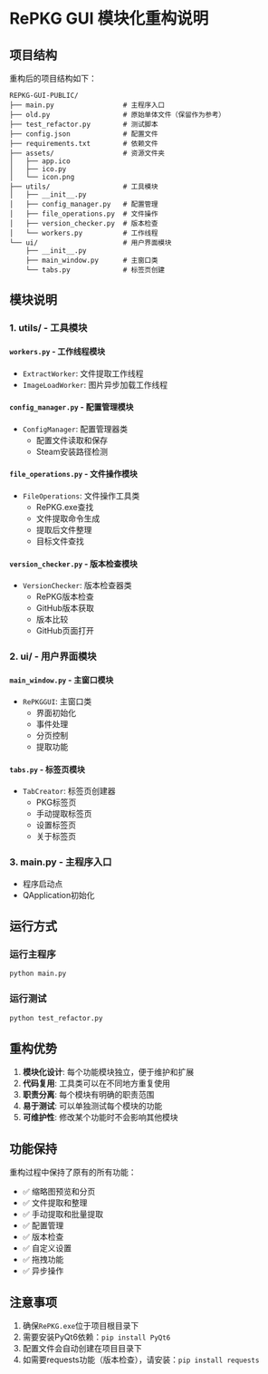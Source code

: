 # RePKG GUI 模块化重构说明

## 项目结构

重构后的项目结构如下：

```
REPKG-GUI-PUBLIC/
├── main.py                 # 主程序入口
├── old.py                  # 原始单体文件（保留作为参考）
├── test_refactor.py        # 测试脚本
├── config.json             # 配置文件
├── requirements.txt        # 依赖文件
├── assets/                 # 资源文件夹
│   ├── app.ico
│   ├── ico.py
│   └── icon.png
├── utils/                  # 工具模块
│   ├── __init__.py
│   ├── config_manager.py   # 配置管理
│   ├── file_operations.py  # 文件操作
│   ├── version_checker.py  # 版本检查
│   └── workers.py          # 工作线程
└── ui/                     # 用户界面模块
    ├── __init__.py
    ├── main_window.py      # 主窗口类
    └── tabs.py             # 标签页创建
```

## 模块说明

### 1. utils/ - 工具模块

#### `workers.py` - 工作线程模块
- `ExtractWorker`: 文件提取工作线程
- `ImageLoadWorker`: 图片异步加载工作线程

#### `config_manager.py` - 配置管理模块
- `ConfigManager`: 配置管理器类
  - 配置文件读取和保存
  - Steam安装路径检测

#### `file_operations.py` - 文件操作模块
- `FileOperations`: 文件操作工具类
  - RePKG.exe查找
  - 文件提取命令生成
  - 提取后文件整理
  - 目标文件查找

#### `version_checker.py` - 版本检查模块
- `VersionChecker`: 版本检查器类
  - RePKG版本检查
  - GitHub版本获取
  - 版本比较
  - GitHub页面打开

### 2. ui/ - 用户界面模块

#### `main_window.py` - 主窗口模块
- `RePKGGUI`: 主窗口类
  - 界面初始化
  - 事件处理
  - 分页控制
  - 提取功能

#### `tabs.py` - 标签页模块
- `TabCreator`: 标签页创建器
  - PKG标签页
  - 手动提取标签页
  - 设置标签页
  - 关于标签页

### 3. main.py - 主程序入口
- 程序启动点
- QApplication初始化

## 运行方式

### 运行主程序
```bash
python main.py
```

### 运行测试
```bash
python test_refactor.py
```

## 重构优势

1. **模块化设计**: 每个功能模块独立，便于维护和扩展
2. **代码复用**: 工具类可以在不同地方重复使用
3. **职责分离**: 每个模块有明确的职责范围
4. **易于测试**: 可以单独测试每个模块的功能
5. **可维护性**: 修改某个功能时不会影响其他模块

## 功能保持

重构过程中保持了原有的所有功能：
- ✅ 缩略图预览和分页
- ✅ 文件提取和整理
- ✅ 手动提取和批量提取
- ✅ 配置管理
- ✅ 版本检查
- ✅ 自定义设置
- ✅ 拖拽功能
- ✅ 异步操作

## 注意事项

1. 确保`RePKG.exe`位于项目根目录下
2. 需要安装PyQt6依赖：`pip install PyQt6`
3. 配置文件会自动创建在项目目录下
4. 如需要requests功能（版本检查），请安装：`pip install requests`
